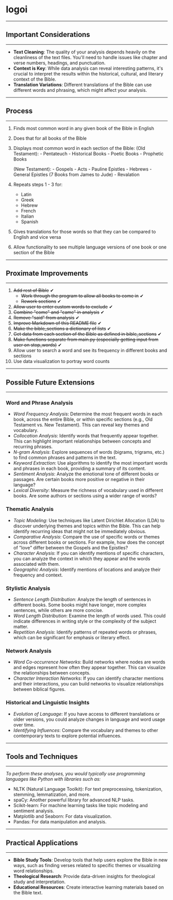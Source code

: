 # logoi
---------------------------
## Important Considerations
---------------------------
- **Text Cleaning**: The quality of your analysis depends heavily on the cleanliness of the text files. You'll need to handle issues like chapter and verse numbers, headings, and punctuation.
- **Context is Key**: While data analysis can reveal interesting patterns, it's crucial to interpret the results within the historical, cultural, and literary context of the Bible.
- **Translation Variations**: Different translations of the Bible can use different words and phrasing, which might affect your analysis.   

----------
## Process
----------
1. Finds most common word in any given book of the Bible in English
2. Does that for all books of the Bible
3. Displays most common word in each section of the Bible:
    (Old Testament):
        - Pentateuch
        - Historical Books
        - Poetic Books
        - Prophetic Books
    
    (New Testament):
        - Gospels
        - Acts
        - Pauline Epistles
        - Hebrews
        - General Epistles (7 Books from James to Jude)
        - Revalation

4. Repeats steps 1 - 3 for:
    - Latin
    - Greek
    - Hebrew
    - French
    - Italian
    - Spanish

5. Gives translations for those words so that they can be compared to English and vice versa
6. Allow functionality to see multiple language versions of one book or one section of the Bible

-------------------------
## Proximate Improvements
-------------------------
1. ~~Add rest of Bible~~ ✔
    - ~~Work through the program to allow all books to come in~~ ✔
    - ~~Rework sections~~ ✔
2. ~~Allow user to enter custom words to exclude~~ ✔
3. ~~Combine "come" and "came" in analysis~~ ✔
4. ~~Remove "said" from analysis~~ ✔
5. ~~Improve Markdown of this README file~~ ✔
6. ~~Make the bible_sections a dictionary of lists~~ ✔
7. ~~Get data from each section of the Bible as defined in bible_sections~~ ✔
8. ~~Make functions separate from main.py (especially getting input from user on stop_words)~~ ✔
9. Allow user to search a word and see its frequency in different books and sections
10. Use data visualization to portray word counts

-----------------------------
## Possible Future Extensions
-----------------------------
### Word and Phrase Analysis
- *Word Frequency Analysis*: Determine the most frequent words in each book, across the entire Bible, or within specific sections (e.g., Old Testament vs. New Testament). This can reveal key themes and vocabulary.   
- *Collocation Analysis*: Identify words that frequently appear together. This can highlight important relationships between concepts and recurring phrases.
- *N-gram Analysis*: Explore sequences of words (bigrams, trigrams, etc.) to find common phrases and patterns in the text.   
- *Keyword Extraction*: Use algorithms to identify the most important words and phrases in each book, providing a summary of its content.   
- *Sentiment Analysis*: Analyze the emotional tone of different books or passages. Are certain books more positive or negative in their language?   
- *Lexical Diversity*: Measure the richness of vocabulary used in different books. Are some authors or sections using a wider range of words?

### Thematic Analysis
- *Topic Modeling*: Use techniques like Latent Dirichlet Allocation (LDA) to discover underlying themes and topics within the Bible. This can help identify recurring ideas that might not be immediately obvious.   
- *Comparative Analysis*: Compare the use of specific words or themes across different books or sections. For example, how does the concept of "love" differ between the Gospels and the Epistles?
- *Character Analysis*: If you can identify mentions of specific characters, you can analyze the context in which they appear and the words associated with them.
- *Geographic Analysis*: Identify mentions of locations and analyze their frequency and context.

### Stylistic Analysis
- *Sentence Length Distribution*: Analyze the length of sentences in different books. Some books might have longer, more complex sentences, while others are more concise.
- *Word Length Distribution*: Examine the length of words used. This could indicate differences in writing style or the complexity of the subject matter.
- *Repetition Analysis*: Identify patterns of repeated words or phrases, which can be significant for emphasis or literary effect.


### Network Analysis
- *Word Co-occurrence Networks*: Build networks where nodes are words and edges represent how often they appear together. This can visualize the relationships between concepts.
- *Character Interaction Networks*: If you can identify character mentions and their interactions, you can build networks to visualize relationships between biblical figures.

### Historical and Linguistic Insights
- *Evolution of Language*: If you have access to different translations or older versions, you could analyze changes in language and word usage over time.
- *Identifying Influences*: Compare the vocabulary and themes to other contemporary texts to explore potential influences.

-----------------------
## Tools and Techniques
-----------------------

*To perform these analyses, you would typically use programming languages like Python with libraries such as:*

- NLTK (Natural Language Toolkit): For text preprocessing, tokenization, stemming, lemmatization, and more.
- spaCy: Another powerful library for advanced NLP tasks.
- Scikit-learn: For machine learning tasks like topic modeling and sentiment analysis.   
- Matplotlib and Seaborn: For data visualization.
- Pandas: For data manipulation and analysis.   

-------------------------
## Practical Applications
-------------------------
- **Bible Study Tools**: Develop tools that help users explore the Bible in new ways, such as finding verses related to specific themes or visualizing word relationships.
- **Theological Research**: Provide data-driven insights for theological study and interpretation.
- **Educational Resources**: Create interactive learning materials based on the Bible text.